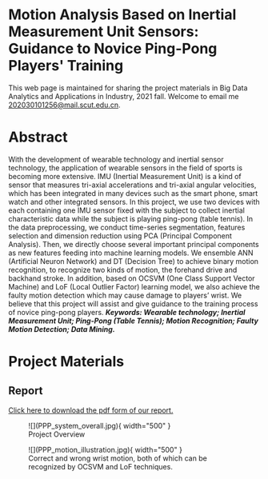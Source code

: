 # Motion Analysis Based on Inertial Measurement Unit Sensors: Guidance to Novice Ping-Pong Players' Training
This web page is maintained for sharing the project materials in Big Data Analytics and Applications in Industry, 2021 fall. Welcome to email me <202030101256@mail.scut.edu.cn>.

# Abstract
With the development of wearable technology and inertial sensor technology, the 
application of wearable sensors in the field of sports is becoming more extensive. IMU
(Inertial Measurement Unit) is a kind of sensor that measures tri-axial accelerations and tri-axial 
angular velocities, which has been integrated in many devices such as the smart phone, 
smart watch and other integrated sensors. In this project, we use two devices with each
containing one IMU sensor fixed with the subject to collect inertial characteristic data while 
the subject is playing ping-pong (table tennis). In the data preprocessing, we conduct time-series 
segmentation, features selection and dimension reduction using PCA (Principal 
Component Analysis). Then, we directly choose several important principal 
components as new features feeding into machine learning models. We ensemble ANN 
(Artificial Neuron Network) and DT (Decision Tree) to achieve binary motion recognition, to recognize two kinds of motion, the forehand drive and backhand stroke. In addition, based on OCSVM (One Class 
Support Vector Machine) and LoF (Local Outlier Factor) learning model, we also achieve the faulty motion detection 
which may cause damage to players’ wrist. We believe that this project will assist and give guidance to the training process of novice ping-pong players.
***Keywords: Wearable technology; Inertial Measurement Unit; Ping-Pong (Table Tennis); Motion 
Recognition; Faulty Motion Detection; Data Mining.***

# Project Materials

## Report
[Click here to download the pdf form of our report.](Project_2_Report_PPP.pdf)

<figure markdown>
  ![](PPP_system_overall.jpg){ width="500" }
  <figcaption>Project Overview</figcaption>
</figure>

<figure markdown>
  ![](PPP_motion_illustration.jpg){ width="500" }
  <figcaption>Correct and wrong wrist motion, both of which can be recognized by OCSVM and LoF techniques.</figcaption>
</figure>
